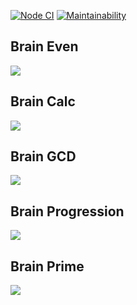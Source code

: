 [![Node CI](https://github.com/Mikhail1992/frontend-project-lvl1/workflows/Node.js%20CI/badge.svg)](https://github.com/Mikhail1992/frontend-project-lvl1/actions)
[![Maintainability](https://api.codeclimate.com/v1/badges/c4f2ce246b7604090191/maintainability)](https://codeclimate.com/github/Mikhail1992/frontend-project-lvl1/maintainability)

## Brain Even

<a href="https://asciinema.org/a/XeaPpKHPTMUhniahFJ696F69N" target="_blank"><img src="https://asciinema.org/a/XeaPpKHPTMUhniahFJ696F69N.svg" /></a>

## Brain Calc

<a href="https://asciinema.org/a/Scy4328p3G5Va4GYDuOgxVuJb" target="_blank"><img src="https://asciinema.org/a/Scy4328p3G5Va4GYDuOgxVuJb.svg" /></a>

## Brain GCD

<a href="https://asciinema.org/a/1ASElKKr46hruUGIxHFu4okBM" target="_blank"><img src="https://asciinema.org/a/1ASElKKr46hruUGIxHFu4okBM.svg" /></a>

## Brain Progression

<a href="https://asciinema.org/a/qw7nky1CkM0lfPLCWGVdLxcCz" target="_blank"><img src="https://asciinema.org/a/qw7nky1CkM0lfPLCWGVdLxcCz.svg" /></a>

## Brain Prime

<a href="https://asciinema.org/a/H8FdoladdMB6YW8Nutcu38xDG" target="_blank"><img src="https://asciinema.org/a/H8FdoladdMB6YW8Nutcu38xDG.svg" /></a>
